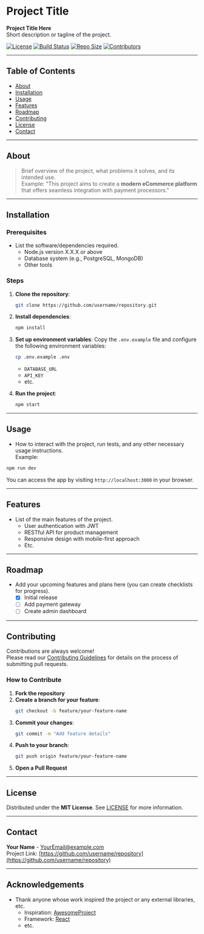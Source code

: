 
# Project Title

**Project Title Here**  
Short description or tagline of the project.

[![License](https://img.shields.io/github/license/username/repository.svg)](LICENSE)
[![Build Status](https://img.shields.io/github/workflow/status/username/repository/CI)](https://github.com/username/repository/actions)
[![Repo Size](https://img.shields.io/github/repo-size/username/repository.svg)](https://github.com/username/repository)
[![Contributors](https://img.shields.io/github/contributors/username/repository.svg)](https://github.com/username/repository/graphs/contributors)

---

## Table of Contents

- [About](#about)
- [Installation](#installation)
- [Usage](#usage)
- [Features](#features)
- [Roadmap](#roadmap)
- [Contributing](#contributing)
- [License](#license)
- [Contact](#contact)

---

## About

> Brief overview of the project, what problems it solves, and its intended use.  
Example: "This project aims to create a **modern eCommerce platform** that offers seamless integration with payment processors."

---

## Installation

### Prerequisites

- List the software/dependencies required.
  - Node.js version X.X.X or above
  - Database system (e.g., PostgreSQL, MongoDB)
  - Other tools

### Steps

1. **Clone the repository**:
   ```bash
   git clone https://github.com/username/repository.git
   ```
2. **Install dependencies**:
   ```bash
   npm install
   ```
3. **Set up environment variables**:
   Copy the `.env.example` file and configure the following environment variables:
   ```bash
   cp .env.example .env
   ```
   - `DATABASE_URL`
   - `API_KEY`
   - etc.

4. **Run the project**:
   ```bash
   npm start
   ```

---

## Usage

- How to interact with the project, run tests, and any other necessary usage instructions.  
Example:  
```bash
npm run dev
```

You can access the app by visiting `http://localhost:3000` in your browser.

---

## Features

- List of the main features of the project.
  - User authentication with JWT
  - RESTful API for product management
  - Responsive design with mobile-first approach
  - Etc.

---

## Roadmap

- Add your upcoming features and plans here (you can create checklists for progress).
  - [x] Initial release
  - [ ] Add payment gateway
  - [ ] Create admin dashboard

---

## Contributing

Contributions are always welcome!  
Please read our [Contributing Guidelines](CONTRIBUTING.md) for details on the process of submitting pull requests.

### How to Contribute

1. **Fork the repository**
2. **Create a branch for your feature**:
   ```bash
   git checkout -b feature/your-feature-name
   ```
3. **Commit your changes**:
   ```bash
   git commit -m "Add feature details"
   ```
4. **Push to your branch**:
   ```bash
   git push origin feature/your-feature-name
   ```
5. **Open a Pull Request**

---

## License

Distributed under the **MIT License**. See [LICENSE](LICENSE) for more information.

---

## Contact

**Your Name** - [YourEmail@example.com](mailto:YourEmail@example.com)  
Project Link: [https://github.com/username/repository](https://github.com/username/repository)

---

## Acknowledgements

- Thank anyone whose work inspired the project or any external libraries, etc.
  - Inspiration: [AwesomeProject](https://github.com/awesome/project)
  - Framework: [React](https://reactjs.org/)
  - etc.
